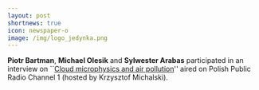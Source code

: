 ```yaml
---
layout: post
shortnews: true
icon: newspaper-o
image: /img/logo_jedynka.png
---
```


<b>Piotr Bartman</b>, <b>Michael Olesik</b> and <b>Sylwester Arabas</b> 
  participated in an interview on
  ``<a href="https://jedynka.polskieradio.pl/artykul/2253663">Cloud microphysics and air pollution</a>''
  aired on Polish Public Radio Channel 1 (hosted by Krzysztof Michalski).
